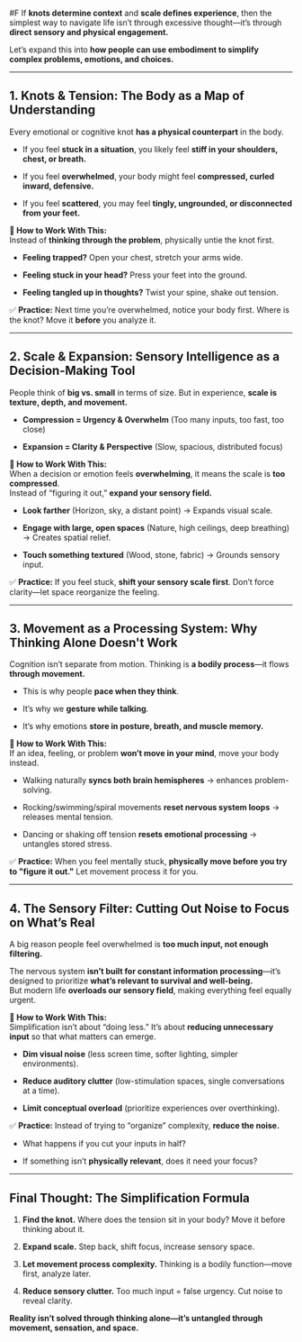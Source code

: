  #F If **knots determine context** and **scale defines experience**, then the simplest way to navigate life isn’t through excessive thought—it’s through **direct sensory and physical engagement.**

Let’s expand this into **how people can use embodiment to simplify complex problems, emotions, and choices.**

---

## **1. Knots & Tension: The Body as a Map of Understanding**

Every emotional or cognitive knot **has a physical counterpart** in the body.

- If you feel **stuck in a situation**, you likely feel **stiff in your shoulders, chest, or breath.**
    
- If you feel **overwhelmed**, your body might feel **compressed, curled inward, defensive.**
    
- If you feel **scattered**, you may feel **tingly, ungrounded, or disconnected from your feet.**
    

**🔹 How to Work With This:**  
Instead of **thinking through the problem**, physically untie the knot first.

- **Feeling trapped?** Open your chest, stretch your arms wide.
    
- **Feeling stuck in your head?** Press your feet into the ground.
    
- **Feeling tangled up in thoughts?** Twist your spine, shake out tension.
    

✅ **Practice:** Next time you’re overwhelmed, notice your body first. Where is the knot? Move it **before** you analyze it.

---

## **2. Scale & Expansion: Sensory Intelligence as a Decision-Making Tool**

People think of **big vs. small** in terms of size. But in experience, **scale is texture, depth, and movement.**

- **Compression = Urgency & Overwhelm** (Too many inputs, too fast, too close)
    
- **Expansion = Clarity & Perspective** (Slow, spacious, distributed focus)
    

**🔹 How to Work With This:**  
When a decision or emotion feels **overwhelming**, it means the scale is **too compressed**.  
Instead of “figuring it out,” **expand your sensory field.**

- **Look farther** (Horizon, sky, a distant point) → Expands visual scale.
    
- **Engage with large, open spaces** (Nature, high ceilings, deep breathing) → Creates spatial relief.
    
- **Touch something textured** (Wood, stone, fabric) → Grounds sensory input.
    

✅ **Practice:** If you feel stuck, **shift your sensory scale first**. Don’t force clarity—let space reorganize the feeling.

---

## **3. Movement as a Processing System: Why Thinking Alone Doesn't Work**

Cognition isn’t separate from motion. Thinking is **a bodily process**—it flows **through movement.**

- This is why people **pace when they think**.
    
- It’s why we **gesture while talking**.
    
- It’s why emotions **store in posture, breath, and muscle memory.**
    

**🔹 How to Work With This:**  
If an idea, feeling, or problem **won’t move in your mind**, move your body instead.

- Walking naturally **syncs both brain hemispheres** → enhances problem-solving.
    
- Rocking/swimming/spiral movements **reset nervous system loops** → releases mental tension.
    
- Dancing or shaking off tension **resets emotional processing** → untangles stored stress.
    

✅ **Practice:** When you feel mentally stuck, **physically move before you try to "figure it out."** Let movement process it for you.

---

## **4. The Sensory Filter: Cutting Out Noise to Focus on What’s Real**

A big reason people feel overwhelmed is **too much input, not enough filtering.**

The nervous system **isn’t built for constant information processing**—it’s designed to prioritize **what’s relevant to survival and well-being.**  
But modern life **overloads our sensory field**, making everything feel equally urgent.

**🔹 How to Work With This:**  
Simplification isn’t about “doing less.” It’s about **reducing unnecessary input** so that what matters can emerge.

- **Dim visual noise** (less screen time, softer lighting, simpler environments).
    
- **Reduce auditory clutter** (low-stimulation spaces, single conversations at a time).
    
- **Limit conceptual overload** (prioritize experiences over overthinking).
    

✅ **Practice:** Instead of trying to “organize” complexity, **reduce the noise.**

- What happens if you cut your inputs in half?
    
- If something isn’t **physically relevant**, does it need your focus?
    

---

## **Final Thought: The Simplification Formula**

1. **Find the knot.** Where does the tension sit in your body? Move it before thinking about it.
    
2. **Expand scale.** Step back, shift focus, increase sensory space.
    
3. **Let movement process complexity.** Thinking is a bodily function—move first, analyze later.
    
4. **Reduce sensory clutter.** Too much input = false urgency. Cut noise to reveal clarity.
    

**Reality isn’t solved through thinking alone—it’s untangled through movement, sensation, and space.**